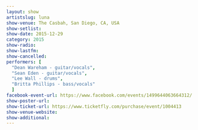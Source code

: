 ```yaml
---
layout: show
artistslug: luna
show-venue: The Casbah, San Diego, CA, USA
show-setlist:
show-date: 2015-12-29
category: 2015
show-radio: 
show-lastfm: 
show-cancelled: 
performers: [
  "Dean Wareham - guitar/vocals",
  "Sean Eden - guitar/vocals",
  "Lee Wall - drums",
  "Britta Phillips - bass/vocals"
  ]
facebook-event-url: https://www.facebook.com/events/1499644063664312/
show-poster-url: 
show-ticket-url: https://www.ticketfly.com/purchase/event/1004413
show-venue-website: 
show-additional: 
---
```

